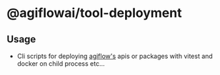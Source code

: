 # @agiflowai/tool-deployment

## Usage
- Cli scripts for deploying [agiflow's](https://agiflow.io) apis or packages with vitest and docker on child process etc...  
